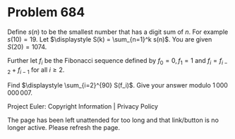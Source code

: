 #   Problem 684

   Define $s(n)$ to be the smallest number that has a digit sum of $n$. For
   example $s(10) = 19$.
   Let $\displaystyle S(k) = \sum_{n=1}^k s(n)$. You are given $S(20) =
   1074$.

   Further let $f_i$ be the Fibonacci sequence defined by $f_0=0, f_1=1$ and
   $f_i=f_{i-2}+f_{i-1}$ for all $i \ge 2$.

   Find $\displaystyle \sum_{i=2}^{90} S(f_i)$. Give your answer modulo
   $1\,000\,000\,007$.

   Project Euler: Copyright Information | Privacy Policy

   The page has been left unattended for too long and that link/button is no
   longer active. Please refresh the page.
